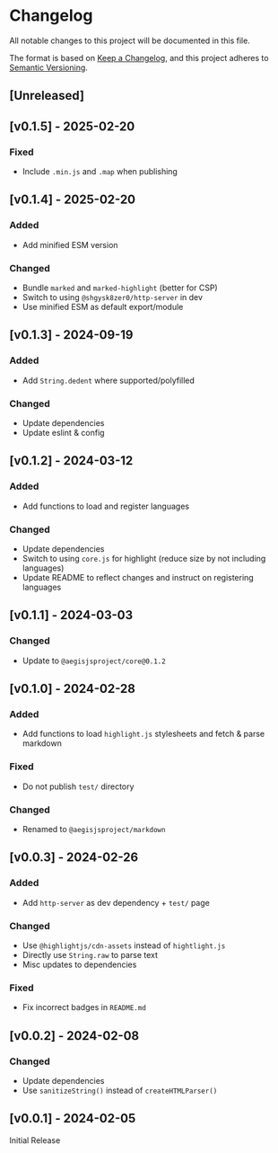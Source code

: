 <!-- markdownlint-disable -->
# Changelog
All notable changes to this project will be documented in this file.

The format is based on [Keep a Changelog](https://keepachangelog.com/en/1.0.0/),
and this project adheres to [Semantic Versioning](https://semver.org/spec/v2.0.0.html).

## [Unreleased]

## [v0.1.5] - 2025-02-20

### Fixed
- Include `.min.js` and `.map` when publishing

## [v0.1.4] - 2025-02-20

### Added
- Add minified ESM version

### Changed
- Bundle `marked` and `marked-highlight` (better for CSP)
- Switch to using `@shgysk8zer0/http-server` in dev
- Use minified ESM as default export/module

## [v0.1.3] - 2024-09-19

### Added
- Add `String.dedent` where supported/polyfilled

### Changed
- Update dependencies
- Update eslint & config

## [v0.1.2] - 2024-03-12

### Added
- Add functions to load and register languages

### Changed
- Update dependencies
- Switch to using `core.js` for highlight (reduce size by not including languages)
- Update README to reflect changes and instruct on registering languages

## [v0.1.1] - 2024-03-03

### Changed
- Update to `@aegisjsproject/core@0.1.2`

## [v0.1.0] - 2024-02-28

### Added
- Add functions to load `highlight.js` stylesheets and fetch & parse markdown

### Fixed
- Do not publish `test/` directory

### Changed
- Renamed to `@aegisjsproject/markdown`

## [v0.0.3] - 2024-02-26

### Added
- Add `http-server` as dev dependency + `test/` page

### Changed
- Use `@highlightjs/cdn-assets` instead of `hightlight.js`
- Directly use `String.raw` to parse text
- Misc updates to dependencies

### Fixed
- Fix incorrect badges in `README.md`

## [v0.0.2] - 2024-02-08

### Changed
- Update dependencies
- Use `sanitizeString()` instead of `createHTMLParser()`

## [v0.0.1] - 2024-02-05

Initial Release
